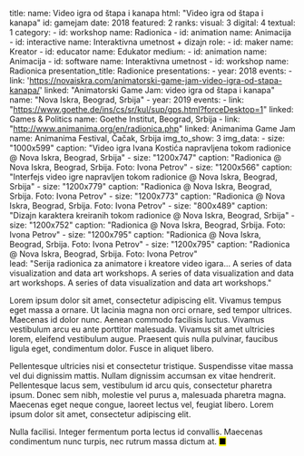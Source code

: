 title: 
    name: Video igra od štapa i kanapa
    html: "Video igra od štapa i kanapa"
id: gamejam
date: 2018
featured: 2
ranks:
    visual: 3
    digital: 4
    textual: 1
category: 
    - id: workshop
      name: Radionica
    - id: animation
      name: Animacija
    - id: interactive
      name: Interaktivna umetnost + dizajn
role:
    - id: maker
      name: Kreator
    - id: educator
      name: Edukator
medium:
    - id: animation
      name: Animacija
    - id: software
      name: Interaktivna umetnost
    - id: workshop
      name: Radionica
presentation_title: Radionice
presentations:
    - year: 2018
      events:
        - link: 'https://novaiskra.com/animatorski-game-jam-video-igra-od-stapa-kanapa/'
          linked: "Animatorski Game Jam: video igra od štapa i kanapa"
          name: "Nova Iskra, Beograd, Srbija"
    - year: 2019
      events:
        - link: "https://www.goethe.de/ins/cs/sr/kul/sup/gps.html?forceDesktop=1"
          linked: Games & Politics 
          name: Goethe Institut, Beograd, Srbija
        - link: "http://www.animanima.org/en/radionica.php"
          linked: Animanima Game Jam
          name: Animanima Festival, Čačak, Srbija
img_to_show: 3
img_data:
    - size: "1000x599"
      caption: "Video igra Ivana Kostića napravljena tokom radionice @ Nova Iskra, Beograd, Srbija"
    - size: "1200x747"
      caption: "Radionica @ Nova Iskra, Beograd, Srbija. Foto: Ivona Petrov"
    - size: "1200x566"
      caption: "Interfejs video igre napravljen tokom radionice @ Nova Iskra, Beograd, Srbija"
    - size: "1200x779"
      caption: "Radionica @ Nova Iskra, Beograd, Srbija. Foto: Ivona Petrov"
    - size: "1200x773"
      caption: "Radionica @ Nova Iskra, Beograd, Srbija. Foto: Ivona Petrov"
    - size: "800x489"
      caption: "Dizajn karaktera kreiranih tokom radionice @ Nova Iskra, Beograd, Srbija"
    - size: "1200x752"
      caption: "Radionica @ Nova Iskra, Beograd, Srbija. Foto: Ivona Petrov"
    - size: "1200x795"
      caption: "Radionica @ Nova Iskra, Beograd, Srbija. Foto: Ivona Petrov"
    - size: "1200x795"
      caption: "Radionica @ Nova Iskra, Beograd, Srbija. Foto: Ivona Petrov"  
lead: "Serija radionica za animatore i kreatore video igara... A series of data visualization and data art workshops. A series of data visualization and data art workshops. A series of data visualization and data art workshops."

Lorem ipsum dolor sit amet, consectetur adipiscing elit. Vivamus tempus eget massa a ornare. Ut lacinia magna non orci ornare, sed tempor ultrices. Maecenas id dolor nunc. Aenean commodo facilisis luctus. Vivamus vestibulum arcu eu ante porttitor malesuada. Vivamus sit amet ultricies lorem, eleifend vestibulum augue. Praesent quis nulla pulvinar, faucibus ligula eget, condimentum dolor. Fusce in aliquet libero.

Pellentesque ultricies nisi et consectetur tristique. Suspendisse vitae massa vel dui dignissim mattis. Nullam dignissim accumsan ex vitae hendrerit. Pellentesque lacus sem, vestibulum id arcu quis, consectetur pharetra ipsum. Donec sem nibh, molestie vel purus a, malesuada pharetra magna. Maecenas eget neque congue, laoreet lectus vel, feugiat libero. Lorem ipsum dolor sit amet, consectetur adipiscing elit.

Nulla facilisi. Integer fermentum porta lectus id convallis. Maecenas condimentum nunc turpis, nec rutrum massa dictum at. <mark>&#9632;</mark>